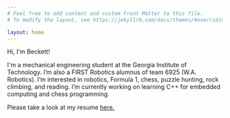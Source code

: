 ```yaml
---
# Feel free to add content and custom Front Matter to this file.
# To modify the layout, see https://jekyllrb.com/docs/themes/#overriding-theme-defaults

layout: home
---
```


Hi, I'm Beckett!

I'm a mechanical engineering student at the Georgia Institute of Technology. I’m also a FIRST Robotics alumnus of team 6925 (W.A. Robotics). I’m interested in robotics, Formula 1, chess, puzzle hunting, rock climbing, and reading. I’m currently working on learning C++ for embedded computing and chess programming.

Please take a look at my resume [here.](beckettrgordon.github.io/resume_2024.pdf)
